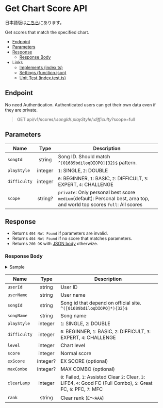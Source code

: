 # Get Chart Score API

日本語版は[こちら](./README-ja.md)にあります。

Get scores that match the specified chart.

- [Endpoint](#endpoint)
- [Parameters](#parameters)
- [Response](#response)
  - [Response Body](#response-body)
- Links
  - [Implements (index.ts)](index.ts)
  - [Settings (function.json)](function.json)
  - [Unit Test (index.test.ts)](index.test.ts)

## Endpoint

No need Authentication. Authenticated users can get their own data even if they are private.

> GET api/v1/scores/*:songId*/*:playStyle*/*:difficulty*?scope=full

## Parameters

|Name|Type|Description|
|----|:--:|-----------|
|`songId`|string|Song ID. Should match `^[01689bdiloqDIOPQ]{32}$` pattern.|
|`playStyle`|integer|`1`: SINGLE, `2`: DOUBLE|
|`difficulty`|integer|`0`: BEGINNER, `1`: BASIC, `2`: DIFFICULT, `3`: EXPERT, `4`: CHALLENGE|
|`scope`|string?|`private`: Only personal best score `medium`(default): Personal best, area top, and world top scores `full`: All scores|

## Response

- Returns `404 Not Found` if parameters are invalid.
- Returns `404 Not Found` if no score that matches parameters.
- Returns `200 OK` with [JSON body](#response-body) otherwize.

### Response Body

<details>
  <summary>Sample</summary>

```json
[
  {
    "userId": "0",
    "userName": "全国トップ",
    "songId": "QPd01OQqbOIiDoO1dbdo1IIbb60bqPdl",
    "songName": "愛言葉",
    "playStyle": 1,
    "difficulty": 0,
    "score": 1000000,
    "exScore": 402,
    "maxCombo": 122,
    "clearLamp": 7,
    "rank": "AAA"
  },
  {
    "userId": "13",
    "userName": "東京都トップ",
    "songId": "QPd01OQqbOIiDoO1dbdo1IIbb60bqPdl",
    "songName": "愛言葉",
    "playStyle": 1,
    "difficulty": 0,
    "score": 999980,
    "exScore": 400,
    "maxCombo": 122,
    "clearLamp": 6,
    "rank": "AAA"
  },
  {
    "userId": "public_user",
    "userName": "AFRO",
    "songId": "QPd01OQqbOIiDoO1dbdo1IIbb60bqPdl",
    "songName": "愛言葉",
    "playStyle": 1,
    "difficulty": 0,
    "score": 999950,
    "clearLamp": 6,
    "rank": "AAA"
  }
]
```

</details>

|Name|Type|Description|
|----|:--:|-----------|
|`userId`|string|User ID|
|`userName`|string|User name|
|`songId`|string|Song id that depend on official site. `^([01689bdiloqDIOPQ]*){32}$`|
|`songName`|string|Song name|
|`playStyle`|integer|`1`: SINGLE, `2`: DOUBLE|
|`difficulty`|integer|`0`: BEGINNER, `1`: BASIC, `2`: DIFFICULT, `3`: EXPERT, `4`: CHALLENGE|
|`level`|integer|Chart level|
|`score`|integer|Normal score|
|`exScore`|integer?|EX SCORE (optional)|
|`maxCombo`|integer?|MAX COMBO (optional)|
|`clearLamp`|integer|`0`: Failed, `1`: Assisted Clear `2`: Clear, `3`: LIFE4, `4`: Good FC (Full Combo), `5`: Great FC, `6`: PFC, `7`: MFC|
|`rank`|string|Clear rank (`E`～`AAA`)|
